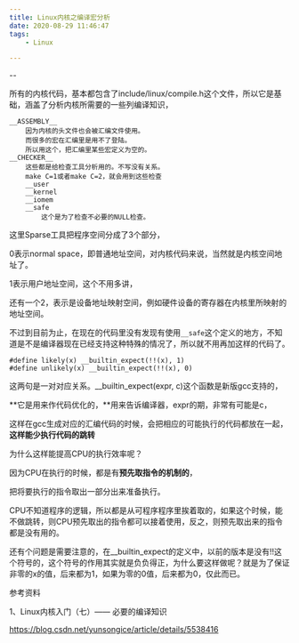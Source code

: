 ```yaml
---
title: Linux内核之编译宏分析
date: 2020-08-29 11:46:47
tags:
	- Linux

---
```


--

所有的内核代码，基本都包含了include/linux/compile.h这个文件，所以它是基础，涵盖了分析内核所需要的一些列编译知识，

```
__ASSEMBLY__
	因为内核的头文件也会被汇编文件使用。
	而很多的宏在汇编里是用不了登陆。
	所以用这个，把汇编里某些宏定义为空的。
__CHECKER__
	这些都是给检查工具分析用的。不写没有关系。
	make C=1或者make C=2，就会用到这些检查
	__user
	__kernel
	__iomem
	__safe  
    	这个是为了检查不必要的NULL检查。
```

这里Sparse工具把程序空间分成了3个部分，

0表示normal space，即普通地址空间，对内核代码来说，当然就是内核空间地址了。

1表示用户地址空间，这个不用多讲，

还有一个2，表示是设备地址映射空间，例如硬件设备的寄存器在内核里所映射的地址空间。

不过到目前为止，在现在的代码里没有发现有使用`__safe`这个定义的地方，不知道是不是编译器现在已经支持这种特殊的情况了，所以就不用再加这样的代码了。

```
#define likely(x) __builtin_expect(!!(x), 1)
#define unlikely(x) __builtin_expect(!!(x), 0)
```

这两句是一对对应关系。__builtin_expect(expr, c)这个函数是新版gcc支持的，

**它是用来作代码优化的，**用来告诉编译器，expr的期，非常有可能是c，

这样在gcc生成对应的汇编代码的时候，会把相应的可能执行的代码都放在一起，**这样能少执行代码的跳转**

为什么这样能提高CPU的执行效率呢？

因为CPU在执行的时候，都是有**预先取指令的机制的**，

把将要执行的指令取出一部分出来准备执行。

CPU不知道程序的逻辑，所以都是从可程序程序里挨着取的，如果这个时候，能不做跳转，则CPU预先取出的指令都可以接着使用，反之，则预先取出来的指令都是没有用的。

还有个问题是需要注意的，在__builtin_expect的定义中，以前的版本是没有!!这个符号的，这个符号的作用其实就是负负得正，为什么要这样做呢？就是为了保证非零的x的值，后来都为1，如果为零的0值，后来都为0，仅此而已。



参考资料

1、Linux内核入门（七）—— 必要的编译知识

https://blog.csdn.net/yunsongice/article/details/5538416